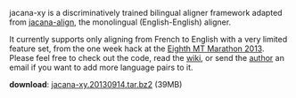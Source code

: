 jacana-xy is a discriminatively trained bilingual aligner framework adapted from [jacana-align](http://code.google.com/p/jacana/), the monolingual (English-English) aligner.

It currently supports only aligning from French to English with a very limited feature set, from the one week hack at the [Eighth MT Marathon 2013](http://ufal.mff.cuni.cz/mtm13/). Please feel free to check out the code, read the [wiki](JacanaXY.md), or send the [author](http://www.cs.jhu.edu/~xuchen) an email if you want to add more language pairs to it.

**download**: [jacana-xy.20130914.tar.bz2](http://www.cs.jhu.edu/~xuchen/packages/jacana-xy.20130914.tar.bz2) (39MB)